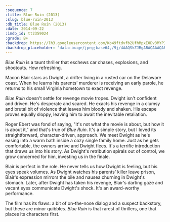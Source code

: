 ```yaml
---
:sequence: 7
:title: Blue Ruin (2013)
:slug: blue-ruin-2013
:db_title: Blue Ruin (2013)
:date: 2014-09-22
:imdb_id: tt2359024
:grade: B+
:backdrop: https://lh3.googleusercontent.com/Ko49ftdvfb2UfhMpxE0Dv3MYPIGIB2B84BGgTHlWwaHmWuDSYX5vfUqnmg1cDZKcdWxL4atzMibA=w1000-l75-rj
:backdrop_placeholder: "data:image/jpeg;base64,/9j/4AAQSkZJRgABAQAAAQABAAD/2wCEACgcHiMeGSgjISMtKygwPGRBPDc3PHtYXUlkkYCZlo+AjIqgtObDoKrarYqMyP/L2u71////m8H////6/+b9//gBKy0tPDU8dkFBdviljKX4+Pj4+Pj4+Pj4+Pj4+Pjs+Pj4+Pj4+Pj4+Pj4+Ozs7Pjs+Ozs+Pj4+Pjs+Pjs+Pj4+P/AABEIAAsAFAMBIgACEQEDEQH/xAAWAAEBAQAAAAAAAAAAAAAAAAADAgD/xAAgEAACAgAGAwAAAAAAAAAAAAABAgARAwQhQlFxEjFB/8QAFQEBAQAAAAAAAAAAAAAAAAAAAQL/xAAWEQEBAQAAAAAAAAAAAAAAAAAAERL/2gAMAwEAAhEDEQA/ADTOMTTBBpYo2Yq5rDxAaU+Q+aQFA4jJxI0Yk4q7lIPYmkn2e5o0R//Z"
---
```


_Blue Ruin_ is a taunt thriller that eschews car chases, explosions, and shootouts. How refreshing.

Macon Blair stars as Dwight, a drifter living in a rusted car on the Delaware coast. When he learns his parents' murderer is receiving an early parole, he returns to his small Virginia hometown to exact revenge.

_Blue Ruin_ doesn't settle for revenge movie tropes. Dwight isn't confident and driven. He's desperate and scared. He exacts his revenge in a clumsy and brutal bit of violence that leaves him bloody and shaken. His escape proves equally sloppy, leaving him to await the inevitable retaliation.

Roger Ebert was fond of saying, "It's not what the movie is about, but how it is about it," and that's true of _Blue Ruin_. It's a simple story, but I loved its straightforward, character-driven, approach. We meet Dwight as he's easing into a warm bath inside a cozy single family home. Just as he gets comfortable, the owners arrive and Dwight flees. It's a terrific introduction that draws us into his story. As Dwight's retribution spirals out of control, we grow concerned for him, investing us in the finale.

Blair is perfect in the role. He never tells us how Dwight is feeling, but his eyes speak volumes. As Dwight watches his parents' killer leave prison, Blair's expression mirrors the bile and nausea churning in Dwight's stomach. Later, after Dwight has taken his revenge, Blair's darting gaze and vacant eyes communicate Dwight's shock. It's an award-worthy performance.

The film has its flaws: a bit of on-the-nose dialog and a suspect backstory, but these are minor quibbles. _Blue Ruin_ is that rarest of thrillers, one that places its characters first.